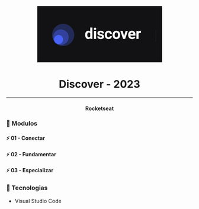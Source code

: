 <div align="center">
    <img src="./logo-discover.png">
    <h1>Discover - 2023</h1>
    <hr>
    <h4>Rocketseat</h4>
</div>

### :memo: Modulos

#### :zap: 01 - Conectar

#### :zap: 02 - Fundamentar

#### :zap: 03 - Especializar


### :hammer: Tecnologias

 <ul>
    <li>Visual Studio Code</li>
</ul>

